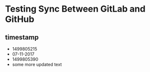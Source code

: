 # Testing Sync Between GitLab and GitHub #

## timestamp ##

 - 1499805215
 - 07-11-2017 
 - 1499805390
 - some more updated text

